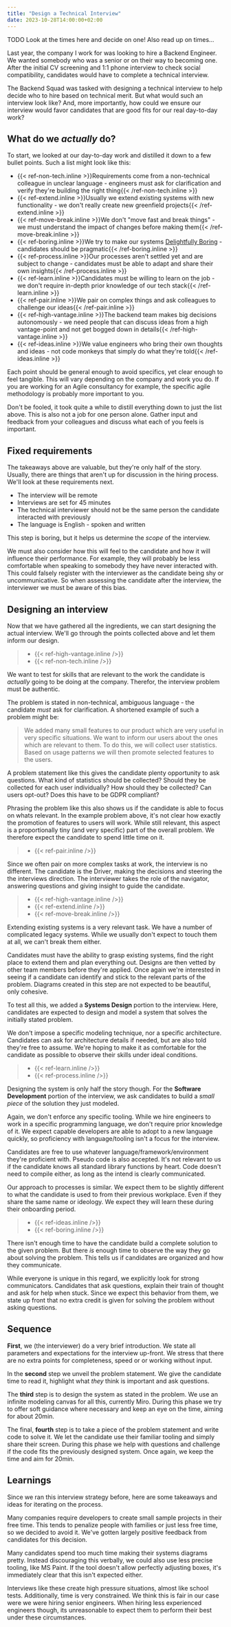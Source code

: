 ```yaml
---
title: "Design a Technical Interview"
date: 2023-10-28T14:00:00+02:00
---
```


TODO Look at the times here and decide on one! Also read up on times...

Last year, the company I work for was looking to hire a Backend Engineer.
We wanted somebody who was a senior or on their way to becoming one.
After the initial CV screening and 1:1 phone interview to check social compatibility, candidates would have to complete a technical interview.

The Backend Squad was tasked with designing a technical interview to help decide who to hire based on technical merit.
But what would such an interview look like?
And, more importantly, how could we ensure our interview would favor candidates that are good fits for our real day-to-day work?

## What do we _actually_ do?

To start, we looked at our day-to-day work and distilled it down to a few bullet points.
Such a list might look like this:

<ul>
<li>{{< ref-non-tech.inline >}}Requirements come from a non-technical colleague in unclear language - engineers must ask for clarification and verify they're building the right thing{{< /ref-non-tech.inline >}}</li>
<li>{{< ref-extend.inline >}}Usually we extend existing systems with new functionality - we don't really create new greenfield projects{{< /ref-extend.inline >}}</li>
<li>{{< ref-move-break.inline >}}We don't "move fast and break things" - we must understand the impact of changes before making them{{< /ref-move-break.inline >}}</li>
<li>{{< ref-boring.inline >}}We try to make our systems <a href='/writings/delightfully_boring'>Delightfully Boring</a> - candidates should be pragmatic{{< /ref-boring.inline >}}</li>
<li>{{< ref-process.inline >}}Our processes aren't settled yet and are subject to change - candidates must be able to adapt and share their own insights{{< /ref-process.inline >}}</li>
<li>{{< ref-learn.inline >}}Candidates must be willing to learn on the job - we don't require in-depth prior knowledge of our tech stack{{< /ref-learn.inline >}}</li>
<li>{{< ref-pair.inline >}}We pair on complex things and ask colleagues to challenge our ideas{{< /ref-pair.inline >}}</li>
<li>{{< ref-high-vantage.inline >}}The backend team makes big decisions autonomously - we need people that can discuss ideas from a high vantage-point and not get bogged down in details{{< /ref-high-vantage.inline >}}</li>
<li>{{< ref-ideas.inline >}}We value engineers who bring their own thoughts and ideas - not code monkeys that simply do what they're told{{< /ref-ideas.inline >}}</li>
</ul>

Each point should be general enough to avoid specifics, yet clear enough to feel tangible.
This will vary depending on the company and work you do.
If you are working for an Agile consultancy for example, the specific agile methodology is probably more important to you.

Don't be fooled, it took quite a while to distill everything down to just the list above.
This is also not a job for one person alone.
Gather input and feedback from your colleagues and discuss what each of you feels is important.

## Fixed requirements

The takeaways above are valuable, but they're only half of the story.
Usually, there are things that aren't up for discussion in the hiring process.
We'll look at these requirements next.

* The interview will be remote
* Interviews are set for 45 minutes
* The technical interviewer should not be the same person the candidate interacted with previously
* The language is English - spoken and written

This step is boring, but it helps us determine the _scope_ of the interview.

We must also consider how this will feel to the candidate and how it will influence their performance.
For example, they will probably be less comfortable when speaking to somebody they have never interacted with.
This could falsely register with the interviewer as the candidate being shy or uncommunicative.
So when assessing the candidate after the interview, the interviewer we must be aware of this bias.

## Designing an interview

Now that we have gathered all the ingredients, we can start designing the actual interview.
We'll go through the points collected above and let them inform our design.

> * {{< ref-high-vantage.inline />}}
> * {{< ref-non-tech.inline />}}

We want to test for skills that are relevant to the work the candidate is _actually_ going to be doing at the company.
Therefor, the interview problem must be authentic.

The problem is stated in non-technical, ambiguous language - the candidate _must_ ask for clarification.
A shortened example of such a problem might be:

> We added many small features to our product which are very useful in very specific situations. We want to inform our users about the ones which are relevant to them. To do this, we will collect user statistics. Based on usage patterns we will then promote selected features to the users.

A problem statement like this gives the candidate plenty opportunity to ask questions.
What kind of statistics should be collected? Should they be collected for each user individually? How should they be collected? Can users opt-out? Does this have to be GDPR compliant?

Phrasing the problem like this also shows us if the candidate is able to focus on whats relevant.
In the example problem above, it's not clear how exactly the promotion of features to users will work.
While still relevant, this aspect is a proportionally tiny (and very specific) part of the overall problem.
We therefore expect the candidate to spend little time on it.

> * {{< ref-pair.inline />}}

Since we often pair on more complex tasks at work, the interview is no different.
The candidate is the Driver, making the decisions and steering the the interviews direction.
The interviewer takes the role of the navigator, answering questions and giving insight to guide the candidate.

> * {{< ref-high-vantage.inline />}}
> * {{< ref-extend.inline />}}
> * {{< ref-move-break.inline />}}

Extending existing systems is a very relevant task.
We have a number of complicated legacy systems.
While we usually don't expect to touch them at all, we can't break them either.

Candidates must have the ability to grasp existing systems, find the right place to extend them and plan everything out.
Designs are then vetted by other team members before they're applied.
Once again we're interested in seeing if a candidate can identify and stick to the relevant parts of the problem.
Diagrams created in this step are not expected to be beautiful, only cohesive.

To test all this, we added a **Systems Design** portion to the interview.
Here, candidates are expected to design and model a system that solves the initially stated problem.

We don't impose a specific modeling technique, nor a specific architecture.
Candidates can ask for architecture details if needed, but are also told they're free to assume.
We're hoping to make it as comfortable for the candidate as possible to observe their skills under ideal conditions.

> * {{< ref-learn.inline />}}
> * {{< ref-process.inline />}}

Designing the system is only half the story though.
For the **Software Development** portion of the interview, we ask candidates to build a _small piece_ of the solution they just modeled.

Again, we don't enforce any specific tooling.
While we hire engineers to work in a specific programming language, we don't require prior knowledge of it.
We expect capable developers are able to adopt to a new language quickly, so proficiency with language/tooling isn't a focus for the interview.

Candidates are free to use whatever language/framework/environment they're proficient with.
Pseudo code is also accepted.
It's not relevant to us if the candidate knows all standard library functions by heart.
Code doesn't need to compile either, as long as the intend is clearly communicated.

Our approach to processes is similar.
We expect them to be slightly different to what the candidate is used to from their previous workplace.
Even if they share the same name or ideology.
We expect they will learn these during their onboarding period.

> * {{< ref-ideas.inline />}}
> * {{< ref-boring.inline />}}

There isn't enough time to have the candidate build a complete solution to the given problem.
But there _is_ enough time to observe the way they go about solving the problem.
This tells us if candidates are organized and how they communicate.

While everyone is unique in this regard, we explicitly look for strong communicators.
Candidates that ask questions, explain their train of thought and ask for help when stuck.
Since we expect this behavior from them, we state up front that no extra credit is given for solving the problem without asking questions.

## Sequence

**First**, we (the interviewer) do a very brief introduction.
We state all parameters and expectations for the interview up-front.
We stress that there are no extra points for completeness, speed or or working without input.

In the **second** step we unveil the problem statement.
We give the candidate time to read it, highlight what _they_ think is important and ask questions.

The **third** step is to design the system as stated in the problem.
We use an infinite modeling canvas for all this, currently Miro.
During this phase we try to offer soft guidance where necessary and keep an eye on the time, aiming for about 20min.

The final, **fourth** step is to take a piece of the problem statement and write code to solve it.
We let the candidate use their familiar tooling and simply share their screen.
During this phase we help with questions and challenge if the code fits the previously designed system.
Once again, we keep the time and aim for 20min.

## Learnings

Since we ran this interview strategy before, here are some takeaways and ideas for iterating on the process.

Many companies require developers to create small sample projects in their free time.
This tends to penalize people with families or just less free time, so we decided to avoid it.
We've gotten largely positive feedback from candidates for this decision.

Many candidates spend too much time making their systems diagrams pretty.
Instead discouraging this verbally, we could also use less precise tooling, like MS Paint.
If the tool doesn't allow perfectly adjusting boxes, it's immediately clear that this isn't expected either.

Interviews like these create high pressure situations, almost like school tests.
Additionally, time is very constrained.
We think this is fair in our case were we were hiring senior engineers.
When hiring less experienced engineers though, its unreasonable to expect them to perform their best under these circumstances.
